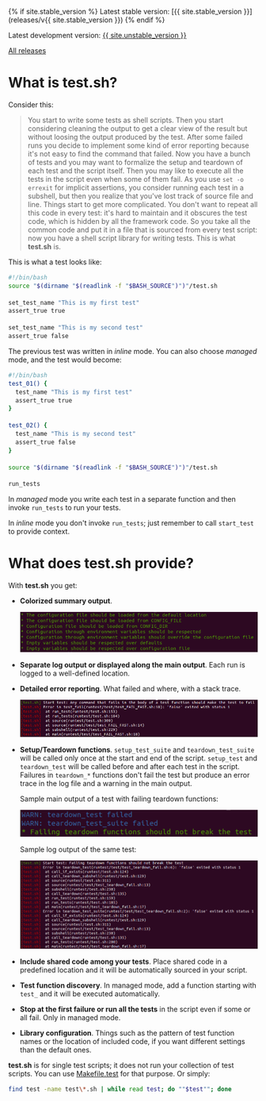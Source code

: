 {% if site.stable_version %}
Latest stable version: [{{ site.stable_version }}](releases/v{{ site.stable_version }})
{% endif %}

Latest development version: [{{ site.unstable_version }}](releases/latest/)

[All releases](releases/)

# What is **test.sh**?

Consider this:

>You start to write some tests as shell scripts. Then you start considering cleaning
the output to get a clear view of the result but without loosing the output produced
by the test. After some failed runs you decide to implement some kind of error reporting
because it's not easy to find the command that failed. Now you have a bunch of tests and
you may want to formalize the setup and teardown of each test and the script itself.
Then you may like to execute all the tests in the script even when some of them fail.
As you use `set -o errexit` for implicit assertions, you consider running each test in a
subshell, but then you realize that you've lost track of source file and line. Things start
to get more complicated. You don't want
to repeat all this code in every test: it's hard to maintain and it obscures the test code,
>which is hidden by all the framework code.
So you take all the common code and put it in a file that is sourced from every test script:
now you have a shell script library for writing tests. This is what **test.sh** is.

This is what a test looks like:

```bash
#!/bin/bash
source "$(dirname "$(readlink -f "$BASH_SOURCE")")"/test.sh

set_test_name "This is my first test"
assert_true true

set_test_name "This is my second test"
assert_true false
```

The previous test was written in *inline* mode. You can also choose *managed* mode, and the test would become:

```bash
#!/bin/bash
test_01() {
  test_name "This is my first test"
  assert_true true
}

test_02() {
  test_name "This is my second test"
  assert_true false
}

source "$(dirname "$(readlink -f "$BASH_SOURCE")")"/test.sh

run_tests
```

In _managed_ mode you write each test in a separate function and then invoke `run_tests` to run your tests.

In _inline_ mode you don't invoke `run_tests`; just remember to call `start_test` to provide context.

# What does **test.sh** provide?

With **test.sh** you get:

* **Colorized summary output**.

  ![](images/main-test-output.png)

* **Separate log output or displayed along the main output**. Each run is logged to a well-defined
location.
* **Detailed error reporting**. What failed and where, with a stack trace.

  ![](images/error-stack-trace.png)

* **Setup/Teardown functions**. `setup_test_suite` and `teardown_test_suite` will be called
only once at the start and end of the script. `setup_test` and `teardown_test` will be called
before and after each test in the script. Failures in `teardown_*` functions don't fail the test
but produce an error trace in the log file and a warning in the main output.

  Sample main output of a test with failing teardown functions:

  ![](images/teardown-main.png)

  Sample log output of the same test:

  ![](images/teardown-log.png)

* **Include shared code among your tests**. Place shared code in a predefined location and it will be automatically
sourced in your script.
* **Test function discovery**. In managed mode, add a function starting with `test_` and it will be executed
automatically.
* **Stop at the first failure or run all the tests** in the script even if some or all fail. Only in managed mode.
* **Library configuration**. Things such as the pattern of test function names or the location
of included code, if you want different settings than the default ones.

**test.sh** is for single test scripts; it does not run your collection of test scripts. You can use
[Makefile.test](https://github.com/box/Makefile.test) for
that purpose. Or simply:

```bash
find test -name test\*.sh | while read test; do ""$test""; done
```

